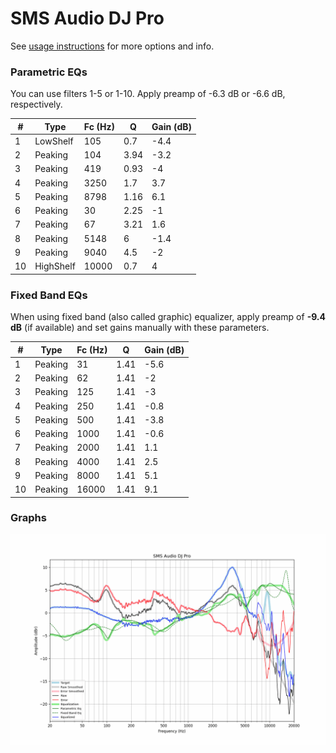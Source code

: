 # SMS Audio DJ Pro
See [usage instructions](https://github.com/jaakkopasanen/AutoEq#usage) for more options and info.

### Parametric EQs
You can use filters 1-5 or 1-10. Apply preamp of -6.3 dB or -6.6 dB, respectively.

|   # | Type      |   Fc (Hz) |    Q |   Gain (dB) |
|-----|-----------|-----------|------|-------------|
|   1 | LowShelf  |       105 | 0.7  |        -4.4 |
|   2 | Peaking   |       104 | 3.94 |        -3.2 |
|   3 | Peaking   |       419 | 0.93 |        -4   |
|   4 | Peaking   |      3250 | 1.7  |         3.7 |
|   5 | Peaking   |      8798 | 1.16 |         6.1 |
|   6 | Peaking   |        30 | 2.25 |        -1   |
|   7 | Peaking   |        67 | 3.21 |         1.6 |
|   8 | Peaking   |      5148 | 6    |        -1.4 |
|   9 | Peaking   |      9040 | 4.5  |        -2   |
|  10 | HighShelf |     10000 | 0.7  |         4   |

### Fixed Band EQs
When using fixed band (also called graphic) equalizer, apply preamp of **-9.4 dB** (if available) and set gains manually with these parameters.

|   # | Type    |   Fc (Hz) |    Q |   Gain (dB) |
|-----|---------|-----------|------|-------------|
|   1 | Peaking |        31 | 1.41 |        -5.6 |
|   2 | Peaking |        62 | 1.41 |        -2   |
|   3 | Peaking |       125 | 1.41 |        -3   |
|   4 | Peaking |       250 | 1.41 |        -0.8 |
|   5 | Peaking |       500 | 1.41 |        -3.8 |
|   6 | Peaking |      1000 | 1.41 |        -0.6 |
|   7 | Peaking |      2000 | 1.41 |         1.1 |
|   8 | Peaking |      4000 | 1.41 |         2.5 |
|   9 | Peaking |      8000 | 1.41 |         5.1 |
|  10 | Peaking |     16000 | 1.41 |         9.1 |

### Graphs
![](./SMS%20Audio%20DJ%20Pro.png)
